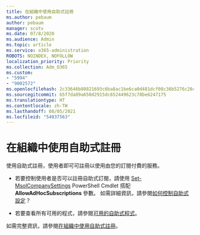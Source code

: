 ```yaml
---
title: 在組織中使用自助式註冊
ms.author: pebaum
author: pebaum
manager: scotv
ms.date: 07/8/2020
ms.audience: Admin
ms.topic: article
ms.service: o365-administration
ROBOTS: NOINDEX, NOFOLLOW
localization_priority: Priority
ms.collection: Adm_O365
ms.custom:
- "5994"
- "9002572"
ms.openlocfilehash: 2c33646b80821693c6ba8ac1be6ca0d481dcf08c36b5276c26c332356a250c4c
ms.sourcegitcommit: b5f7da89a650d2915dc652449623c78be6247175
ms.translationtype: HT
ms.contentlocale: zh-TW
ms.lasthandoff: 08/05/2021
ms.locfileid: "54037563"
---
```

# <a name="using-self-service-sign-up-in-your-organization"></a>在組織中使用自助式註冊

使用自助式註冊，使用者即可可註冊以使用由您的訂閱付費的服務。

- 若要控制使用者是否可以註冊自助式訂閱，請使用 [Set-MsolCompanySettings](https://docs.microsoft.com/powershell/module/msonline/set-msolcompanysettings?view=azureadps-1.0) PowerShell Cmdlet 搭配 **AllowAdHocSubscriptions** 參數。 如需詳細資訊，請參閱[如何控制自助式設定](https://docs.microsoft.com/microsoft-365/commerce/subscriptions/self-service-purchase-faq?view=o365-worldwide)？

- 若要查看所有可用的程式，請參閱[可用的自助式程式](https://docs.microsoft.com/microsoft-365/admin/misc/self-service-sign-up?view=o365-worldwide#available-self-service-programs)。

如需完整資訊，請參閱[在組織中使用自助式註冊](https://docs.microsoft.com/microsoft-365/admin/misc/self-service-sign-up?view=o365-worldwide)。